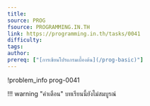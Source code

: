 ```yaml
---
title: 
source: PROG
fsource: PROGRAMMING.IN.TH
link: https://programming.in.th/tasks/0041
difficulty: 
tags: 
author: 
prereq: ["[การเขียนโปรแกรมเบื้องต้น](/prog-basic)"]
---
```


!problem_info prog-0041

!!! warning "คำเตือน"
    บทเรียนนี้ยังไม่สมบูรณ์